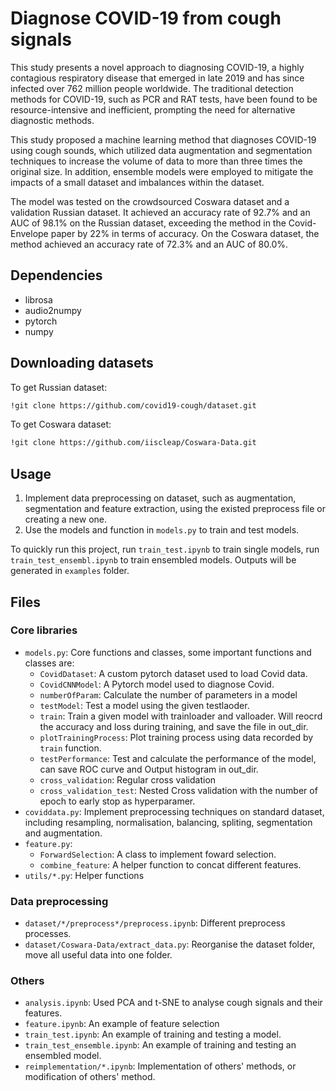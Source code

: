 # Diagnose COVID-19 from cough signals
This study presents a novel approach to diagnosing COVID-19, a highly contagious respiratory disease that emerged in late 2019 and has since infected over 762 million people worldwide. The traditional detection methods for COVID-19, such as PCR and RAT tests, have been found to be resource-intensive and inefficient, prompting the need for alternative diagnostic methods.

This study proposed a machine learning method that diagnoses COVID-19 using cough sounds, which utilized data augmentation and segmentation techniques to increase the volume of data to more than three times the original size. In addition, ensemble models were employed to mitigate the impacts of a small dataset and imbalances within the dataset.

The model was tested on the crowdsourced Coswara dataset and a validation Russian dataset. It achieved an accuracy rate of 92.7% and an AUC of 98.1% on the Russian dataset, exceeding the method in the Covid-Envelope paper by 22% in terms of accuracy. On the Coswara dataset, the method achieved an accuracy rate of 72.3% and an AUC of 80.0%.


## Dependencies
- librosa
- audio2numpy
- pytorch
- numpy

## Downloading datasets
To get Russian dataset:

```bash
!git clone https://github.com/covid19-cough/dataset.git
```

To get Coswara dataset:
```bash
!git clone https://github.com/iiscleap/Coswara-Data.git
```


## Usage
1. Implement data preprocessing on dataset, such as augmentation, segmentation and feature extraction, using the existed preprocess file or creating a new one.
2. Use the models and function in `models.py` to train and test models.

To quickly run this project, run `train_test.ipynb` to train single models, run `train_test_ensembl.ipynb` to train ensembled models. Outputs will be generated in `examples` folder.


## Files

### Core libraries
- `models.py`: Core functions and classes, some important functions and classes are:
    - `CovidDataset`: A custom pytorch dataset used to load Covid data.
    - `CovidCNNModel`: A Pytorch model used to diagnose Covid.
    - `numberOfParam`: Calculate the number of parameters in a model
    - `testModel`: Test a model using the given testlaoder.
    - `train`: Train a given model with trainloader and valloader. Will reocrd the accuracy and loss during training, and save the file in out_dir.
    - `plotTrainingProcess`: Plot training process using data recorded by `train` function.
    - `testPerformance`:  Test and calculate the performance of the model, can save ROC curve and Output histogram in out_dir.
    - `cross_validation`: Regular cross validation
    - `cross_validation_test`: Nested Cross validation with the number of epoch to early stop as hyperparamer.
- `coviddata.py`: Implement preprocessing techniques on standard dataset, including resampling, normalisation, balancing, spliting, segmentation and augmentation.
- `feature.py`: 
    - `ForwardSelection`: A class to implement foward selection.
    - `combine_feature`: A helper function to concat different features.
- `utils/*.py`: Helper functions

### Data preprocessing
- `dataset/*/preprocess*/preprocess.ipynb`: Different preprocess processes.
- `dataset/Coswara-Data/extract_data.py`: Reorganise the dataset folder, move all useful data into one folder.

### Others
- `analysis.ipynb`: Used PCA and t-SNE to analyse cough signals and their features.
- `feature.ipynb`: An example of feature selection
- `train_test.ipynb`: An example of training and testing a model.
- `train_test_ensemble.ipynb`: An example of training and testing an ensembled model.
- `reimplementation/*.ipynb`: Implementation of others' methods, or modification of others' method.